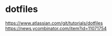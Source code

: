 # dotfiles

https://www.atlassian.com/git/tutorials/dotfiles
https://news.ycombinator.com/item?id=11071754
